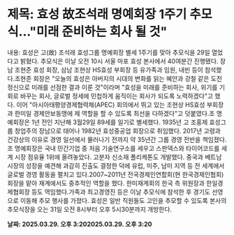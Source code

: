 # **제목: 효성 故조석래 명예회장 1주기 추모식…"미래 준비하는 회사 될 것"**

  내용: 효성은 고(故) 조석래 효성그룹 명예회장 별세 1주기를 맞아 추모식을 29일 열었다고 밝혔다. 추모식은 이날 오전 10시 서울 마포 효성 본사에서 40여분간 진행됐다. 장남 조현준 효성 회장, 삼남 조현상 HS효성 부회장 등 유가족과 임원, 내빈 등이 참석했다.조현준 회장은 "오늘의 효성은 아버지의 시대의 변화를 읽는 혜안과 강철 같은 도전정신으로 미래를 선점한 결과 이룬 것"이라며 "효성을 미래를 준비하는 회사, 위기를 기회로 바꾸는 회사, 글로벌 정세에 민첩하게 움직이는 회사가 되도록 노력하겠다"고 했다. 이어 "아시아태평양경제협력체(APEC) 회의에서 뛰고 있는 조현상 HS효성 부회장과 한미일 경제안보동맹에 제 역할을 할 수 있도록 최선을 다하겠다"고 덧붙였다.조 명예회장은 1년 전인 지난해 3월29일 89세를 일기로 별세했다. 1935년 고 조홍제 효성그룹 창업주의 장남으로 태어나 1982년 효성중공업 회장으로 취임했다. 2017년 고령과 건강상의 이유로 경영 일선에서 물러나기 전까지 약 35년간 그룹 경영 전반을 책임졌다.조 명예회장은 국내 민간기업 중 처음 기술연구소를 세우고 스판덱스와 타이어코드를 세계 시장 점유율 1위에 올려놓았다. 고분자 신소재 폴리케톤도 개발했다. 중국과 베트남 시장의 성장을 예견해 과감히 진출도 결정한 덕에 유럽, 미주, 남미 지역 등 전 세계에서 글로벌 경영 활동을 펼치고 있다.2007~2011년 전국경제인연합회(현 한국경제인협회) 회장을 맡아 재계에서도 중추적인 역할을 했다. 한미재계회의 한국 측 위원장과 한일경제협회장 등도 역임했다.가족과 최고경영진 등은 이날 추모식에 참석한 후 경기도 선영으로 이동해 추모 행사를 가졌다. 효성은 일반 직원들도 고인을 추모할 수 있도록 본사의 추모식장을 오는 31일 오전 8시부터 오후 5시30분까지 개방한다.

  **날짜: 2025.03.29. 오후 3:202025.03.29. 오후 3:20**
